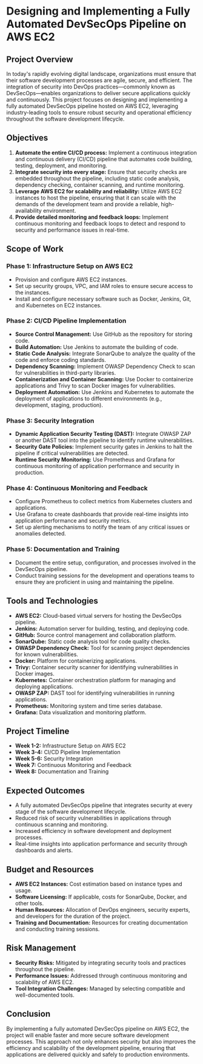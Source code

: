 # Designing and Implementing a Fully Automated DevSecOps Pipeline on AWS EC2

## Project Overview

In today's rapidly evolving digital landscape, organizations must ensure that their software development processes are agile, secure, and efficient. The integration of security into DevOps practices—commonly known as DevSecOps—enables organizations to deliver secure applications quickly and continuously. This project focuses on designing and implementing a fully automated DevSecOps pipeline hosted on AWS EC2, leveraging industry-leading tools to ensure robust security and operational efficiency throughout the software development lifecycle.

## Objectives

1. **Automate the entire CI/CD process:** Implement a continuous integration and continuous delivery (CI/CD) pipeline that automates code building, testing, deployment, and monitoring.
2. **Integrate security into every stage:** Ensure that security checks are embedded throughout the pipeline, including static code analysis, dependency checking, container scanning, and runtime monitoring.
3. **Leverage AWS EC2 for scalability and reliability:** Utilize AWS EC2 instances to host the pipeline, ensuring that it can scale with the demands of the development team and provide a reliable, high-availability environment.
4. **Provide detailed monitoring and feedback loops:** Implement continuous monitoring and feedback loops to detect and respond to security and performance issues in real-time.

## Scope of Work

### Phase 1: Infrastructure Setup on AWS EC2
- Provision and configure AWS EC2 instances.
- Set up security groups, VPC, and IAM roles to ensure secure access to the instances.
- Install and configure necessary software such as Docker, Jenkins, Git, and Kubernetes on EC2 instances.

### Phase 2: CI/CD Pipeline Implementation
- **Source Control Management:** Use GitHub as the repository for storing code.
- **Build Automation:** Use Jenkins to automate the building of code.
- **Static Code Analysis:** Integrate SonarQube to analyze the quality of the code and enforce coding standards.
- **Dependency Scanning:** Implement OWASP Dependency Check to scan for vulnerabilities in third-party libraries.
- **Containerization and Container Scanning:** Use Docker to containerize applications and Trivy to scan Docker images for vulnerabilities.
- **Deployment Automation:** Use Jenkins and Kubernetes to automate the deployment of applications to different environments (e.g., development, staging, production).

### Phase 3: Security Integration
- **Dynamic Application Security Testing (DAST):** Integrate OWASP ZAP or another DAST tool into the pipeline to identify runtime vulnerabilities.
- **Security Gate Policies:** Implement security gates in Jenkins to halt the pipeline if critical vulnerabilities are detected.
- **Runtime Security Monitoring:** Use Prometheus and Grafana for continuous monitoring of application performance and security in production.

### Phase 4: Continuous Monitoring and Feedback
- Configure Prometheus to collect metrics from Kubernetes clusters and applications.
- Use Grafana to create dashboards that provide real-time insights into application performance and security metrics.
- Set up alerting mechanisms to notify the team of any critical issues or anomalies detected.

### Phase 5: Documentation and Training
- Document the entire setup, configuration, and processes involved in the DevSecOps pipeline.
- Conduct training sessions for the development and operations teams to ensure they are proficient in using and maintaining the pipeline.

## Tools and Technologies

- **AWS EC2:** Cloud-based virtual servers for hosting the DevSecOps pipeline.
- **Jenkins:** Automation server for building, testing, and deploying code.
- **GitHub:** Source control management and collaboration platform.
- **SonarQube:** Static code analysis tool for code quality checks.
- **OWASP Dependency Check:** Tool for scanning project dependencies for known vulnerabilities.
- **Docker:** Platform for containerizing applications.
- **Trivy:** Container security scanner for identifying vulnerabilities in Docker images.
- **Kubernetes:** Container orchestration platform for managing and deploying applications.
- **OWASP ZAP:** DAST tool for identifying vulnerabilities in running applications.
- **Prometheus:** Monitoring system and time series database.
- **Grafana:** Data visualization and monitoring platform.

## Project Timeline

- **Week 1-2:** Infrastructure Setup on AWS EC2
- **Week 3-4:** CI/CD Pipeline Implementation
- **Week 5-6:** Security Integration
- **Week 7:** Continuous Monitoring and Feedback
- **Week 8:** Documentation and Training

## Expected Outcomes

- A fully automated DevSecOps pipeline that integrates security at every stage of the software development lifecycle.
- Reduced risk of security vulnerabilities in applications through continuous scanning and monitoring.
- Increased efficiency in software development and deployment processes.
- Real-time insights into application performance and security through dashboards and alerts.

## Budget and Resources

- **AWS EC2 Instances:** Cost estimation based on instance types and usage.
- **Software Licensing:** If applicable, costs for SonarQube, Docker, and other tools.
- **Human Resources:** Allocation of DevOps engineers, security experts, and developers for the duration of the project.
- **Training and Documentation:** Resources for creating documentation and conducting training sessions.

## Risk Management

- **Security Risks:** Mitigated by integrating security tools and practices throughout the pipeline.
- **Performance Issues:** Addressed through continuous monitoring and scalability of AWS EC2.
- **Tool Integration Challenges:** Managed by selecting compatible and well-documented tools.

## Conclusion

By implementing a fully automated DevSecOps pipeline on AWS EC2, the project will enable faster and more secure software development processes. This approach not only enhances security but also improves the efficiency and scalability of the development pipeline, ensuring that applications are delivered quickly and safely to production environments.
